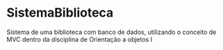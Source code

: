 # SistemaBiblioteca
Sistema de uma biblioteca com banco de dados, utilizando o conceito de MVC dentro da disciplina de Orientação a objetos I
